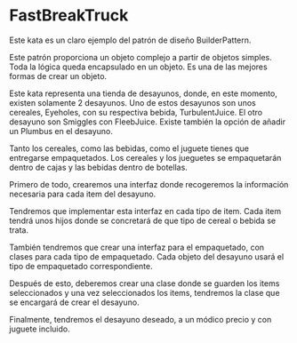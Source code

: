 # FastBreakTruck

Este kata es un claro ejemplo del patrón de diseño BuilderPattern.

Este patrón proporciona un objeto complejo a partir de objetos simples. Toda la lógica queda encapsulado en un objeto. Es una de las mejores formas de crear un objeto.

Este kata representa una tienda de desayunos, donde, en este momento, existen solamente 2 desayunos. Uno de estos desayunos son unos cereales, Eyeholes, con su respectiva bebida, TurbulentJuice. El otro desayuno son Smiggles con FleebJuice. Existe también la opción de añadir un Plumbus en el desayuno.

Tanto los cereales, como las bebidas, como el juguete tienes que entregarse empaquetados. Los cereales y los jueguetes se empaquetarán dentro de cajas y las bebidas dentro de botellas.

Primero de todo, crearemos una interfaz donde recogeremos la información necesaria para cada item del desayuno.

Tendremos que implementar esta interfaz en cada tipo de item. Cada item tendrá unos hijos donde se concretará de que tipo de cereal o bebida se trata.

También tendremos que crear una interfaz para el empaquetado, con clases para cada tipo de empaquetado. Cada objeto del desayuno usará el tipo de empaquetado correspondiente.

Después de esto, deberemos crear una clase donde se guarden los items seleccionados y una vez seleccionados los items, tendremos la clase que se encargará de crear el desayuno.

Finalmente, tendremos el desayuno deseado, a un módico precio y con juguete incluido.
